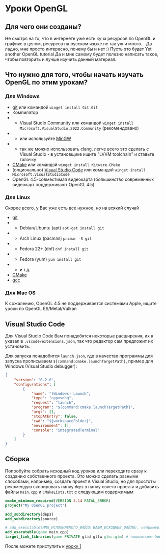 # Уроки OpenGL

## Для чего они созданы?

Не смотря на то, что в интернете уже есть куча ресурсов по OpenGL и графике в целом, ресурсов на русском языке не так уж и много... Да ладно, мне просто интересно, почему бы и нет :) Пусть это будет Yet another OpenGL tutorial
Да и мне самому будет полезно написать такое, чтобы повторить и лучше изучить данный материал.

## Что нужно для того, чтобы начать изучать OpenGL по этим урокам?

### Для Windows

- [git](https://git-scm.com/downloads/win) или командой `winget install Git.Git`
- Компилятор
- - [Visual Studio Community](https://visualstudio.microsoft.com/downloads/) или командой `winget install Microsoft.VisualStudio.2022.Community` (рекомендовано)
- - или используйте [MinGW](https://code.visualstudio.com/docs/cpp/config-mingw)
- - так же можно использовать clang, легче всего это сделать с Visual Studio - в установщике ищите "LVVM toolchain" и ставьте галочку
- [CMake](https://cmake.org/download/) или командой `winget install Kitware.CMake`
- (опционально) [Visual Studio Code](https://code.visualstudio.com/download) или командой `winget install Microsoft.VisualStudioCode`
- OpenGL 4.5-совместимая видеокарта (большинство современных видеокарт поддерживают OpenGL 4.5)

### Для Linux

Скорее всего, у Вас уже есть все нужное, но на всякий случай

- [git](https://git-scm.com/downloads/linux)
- - Debian/Ubuntu (apt) `apt-get install git`
- - Arch Linux (pacman) `pacman -S git`
- - Fedora 22+ (dnf) `dnf install git`
- - Fedora (yum) `yum install git`
- - и т.д.
- [CMake](https://cmake.org/download/)
- [gcc](https://gcc.gnu.org/install/)

### Для Mac OS

К сожалению, OpenGL 4.5 не поддерживается системами Apple, ищите уроки по OpenGL ES/Metal/Vulkan

## Visual Studio Code

Для Visual Studio Code Вам понадобятся некоторые расширения, их я указал в `.vscode/extensions.json`, так что редактор сам предложит их установить.

Для запуска понадобится `launch.json`, где в качестве программы для запуска прописываем `${command:cmake.launchTargetPath}`, пример для Windows (Visual Studio debugger):

```json
{
    "version": "0.2.0",
    "configurations": [
        {
            "name": "(Windows) Launch",
            "type": "cppvsdbg",
            "request": "launch",
            "program": "${command:cmake.launchTargetPath}",
            "args": [],
            "stopAtEntry": false,
            "cwd": "${workspaceFolder}",
            "environment": [],
            "console": "integratedTerminal"
        }
    ]
}
```

## Сборка

Попробуйте собрать исходный код уроков или переходите сразу к созданию собственного проекта.
Это можно сделать разными способами, например, создать проект в Visual Studio, но для простоты рекомендую скопировать папку `deps`  в папку своего проекта и добавить файлы `main.cpp` и `CMakeLists.txt` с следующим содержимым:

```cmake
cmake_minimum_required(VERSION 3.14 FATAL_ERROR)
project("My OpenGL project")

add_subdirectory(deps)
add_subdirectory(source)

# add_executable(ИМЯ_ИСПОЛНЯЕМОГО_ФАЙЛА ВАШИ_ИСХОДНЫЕ_ФАЙЛЫ), например:
add_executable(game main.cpp)
target_link_libraries(game PRIVATE glad glfw glm::glm) # подключаем библиотеки
```

После можете приступить к [уроку 1](tutorials/01_hello_window.md)
